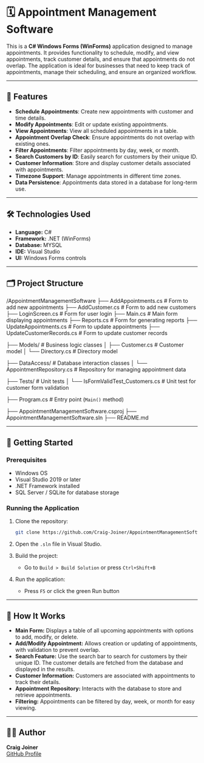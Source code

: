 # 🗓️ Appointment Management Software

This is a **C# Windows Forms (WinForms)** application designed to manage appointments. It provides functionality to schedule, modify, and view appointments, track customer details, and ensure that appointments do not overlap. The application is ideal for businesses that need to keep track of appointments, manage their scheduling, and ensure an organized workflow.

---

## 🧩 Features

- **Schedule Appointments**: Create new appointments with customer and time details.
- **Modify Appointments**: Edit or update existing appointments.
- **View Appointments**: View all scheduled appointments in a table.
- **Appointment Overlap Check**: Ensure appointments do not overlap with existing ones.
- **Filter Appointments**: Filter appointments by day, week, or month.
- **Search Customers by ID**: Easily search for customers by their unique ID.
- **Customer Information**: Store and display customer details associated with appointments.
- **Timezone Support**: Manage appointments in different time zones.
- **Data Persistence**: Appointments data stored in a database for long-term use.
---

## 🛠️ Technologies Used

- **Language:** C#
- **Framework:** .NET (WinForms)
- **Database:** MYSQL
- **IDE:** Visual Studio
- **UI:** Windows Forms controls

---

## 🗂️ Project Structure

/AppointmentManagementSoftware
├── AddAppointments.cs             # Form to add new appointments
├── AddCustomer.cs                # Form to add new customers
├── LoginScreen.cs                # Form for user login
├── Main.cs                       # Main form displaying appointments
├── Reports.cs                    # Form for generating reports
├── UpdateAppointments.cs         # Form to update appointments
├── UpdateCustomerRecords.cs      # Form to update customer records

├── Models/                       # Business logic classes
│   ├── Customer.cs               # Customer model
│   └── Directory.cs              # Directory model

├── DataAccess/                   # Database interaction classes
│   └── AppointmentRepository.cs  # Repository for managing appointment data

├── Tests/                        # Unit tests
│   └── IsFormValidTest_Customers.cs # Unit test for customer form validation

├── Program.cs                    # Entry point (`Main()` method)

├── AppointmentManagementSoftware.csproj
├── AppointmentManagementSoftware.sln
├── README.md

---

## 🚀 Getting Started

### Prerequisites

- Windows OS
- Visual Studio 2019 or later
- .NET Framework installed
- SQL Server / SQLite for database storage

### Running the Application

1. Clone the repository:
    ```bash
    git clone https://github.com/Craig-Joiner/AppointmentManagementSoftware.git
    ```

2. Open the `.sln` file in Visual Studio.

3. Build the project:
    - Go to `Build > Build Solution` or press `Ctrl+Shift+B`

4. Run the application:
    - Press `F5` or click the green Run button

---

## 🧠 How It Works

- **Main Form:** Displays a table of all upcoming appointments with options to add, modify, or delete.
- **Add/Modify Appointment:** Allows creation or updating of appointments, with validation to prevent overlap.
- **Search Feature:** Use the search bar to search for customers by their unique ID. The customer details are fetched from the database and displayed in the results.
- **Customer Information:** Customers are associated with appointments to track their details.
- **Appointment Repository:** Interacts with the database to store and retrieve appointments.
- **Filtering:** Appointments can be filtered by day, week, or month for easy viewing.
---

## 👨‍💻 Author

**Craig Joiner**  
[GitHub Profile](https://github.com/Craig-Joiner)
